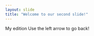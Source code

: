 ```yaml
---
layout: slide
title: "Welcome to our second slide!"
---
```

My edition
Use the left arrow to go back!

